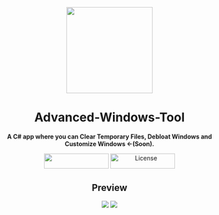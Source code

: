 <div align="center">

<img src="https://user-images.githubusercontent.com/81165187/140626457-5f049636-91ac-47df-813d-e2459a886db1.png" width="200" />

# Advanced-Windows-Tool
**A C# app where you can Clear Temporary Files, Debloat Windows and Customize Windows <-(Soon).**
</div>

<p align="center">
<img width="150" height="35" src="https://user-images.githubusercontent.com/81165187/140625388-b74130f8-ccbf-42f1-aae8-f340a7aec5de.png"/>
<img width="150" height="35" src="https://user-images.githubusercontent.com/81165187/140625389-693c4d7f-c655-4cfa-a59c-4c781f17eaba.png" alt="License"/>
</p>

<div align="center">
  
## Preview

<img src="https://user-images.githubusercontent.com/81165187/140626436-a3594752-1218-4fcb-af08-6ac2064a827d.png">
<img src="https://user-images.githubusercontent.com/81165187/140626446-e3cfa1ee-858c-46d7-b159-4510ce996d60.png">
</div>
